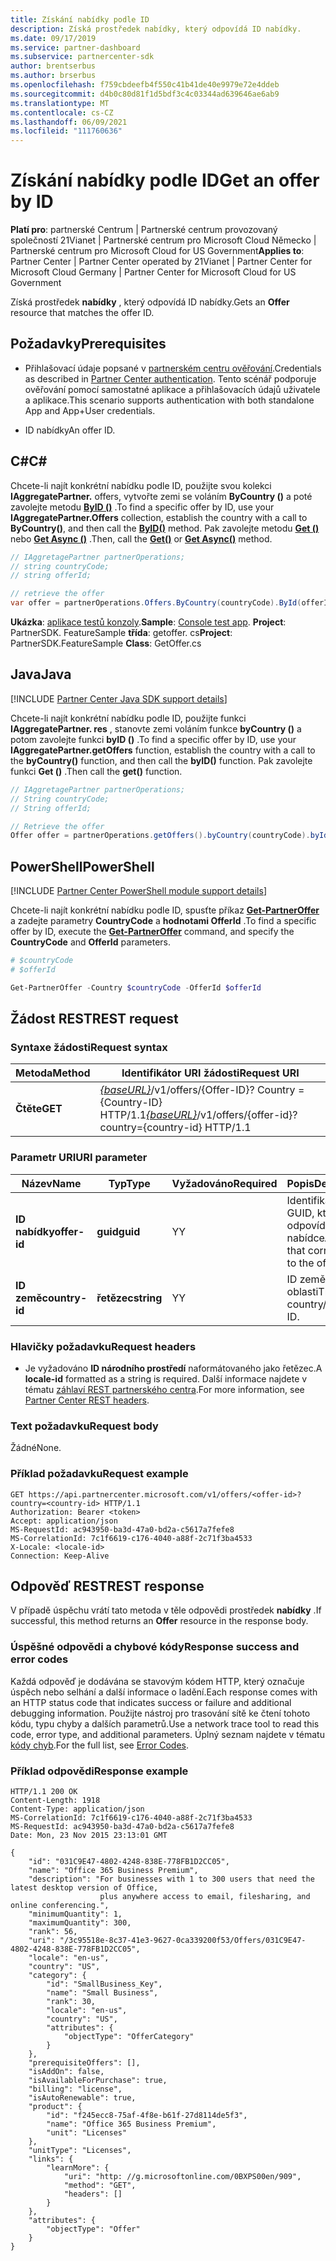 ```yaml
---
title: Získání nabídky podle ID
description: Získá prostředek nabídky, který odpovídá ID nabídky.
ms.date: 09/17/2019
ms.service: partner-dashboard
ms.subservice: partnercenter-sdk
author: brentserbus
ms.author: brserbus
ms.openlocfilehash: f759cbdeefb4f550c41b41de40e9979e72e4ddeb
ms.sourcegitcommit: d4b0c80d81f1d5bdf3c4c03344ad639646ae6ab9
ms.translationtype: MT
ms.contentlocale: cs-CZ
ms.lasthandoff: 06/09/2021
ms.locfileid: "111760636"
---
```

# <a name="get-an-offer-by-id"></a><span data-ttu-id="20dd0-103">Získání nabídky podle ID</span><span class="sxs-lookup"><span data-stu-id="20dd0-103">Get an offer by ID</span></span>

<span data-ttu-id="20dd0-104">**Platí pro**: partnerské Centrum | Partnerské centrum provozovaný společností 21Vianet | Partnerské centrum pro Microsoft Cloud Německo | Partnerské centrum pro Microsoft Cloud for US Government</span><span class="sxs-lookup"><span data-stu-id="20dd0-104">**Applies to**: Partner Center | Partner Center operated by 21Vianet | Partner Center for Microsoft Cloud Germany | Partner Center for Microsoft Cloud for US Government</span></span>

<span data-ttu-id="20dd0-105">Získá prostředek **nabídky** , který odpovídá ID nabídky.</span><span class="sxs-lookup"><span data-stu-id="20dd0-105">Gets an **Offer** resource that matches the offer ID.</span></span>

## <a name="prerequisites"></a><span data-ttu-id="20dd0-106">Požadavky</span><span class="sxs-lookup"><span data-stu-id="20dd0-106">Prerequisites</span></span>

- <span data-ttu-id="20dd0-107">Přihlašovací údaje popsané v [partnerském centru ověřování](partner-center-authentication.md).</span><span class="sxs-lookup"><span data-stu-id="20dd0-107">Credentials as described in [Partner Center authentication](partner-center-authentication.md).</span></span> <span data-ttu-id="20dd0-108">Tento scénář podporuje ověřování pomocí samostatné aplikace a přihlašovacích údajů uživatele a aplikace.</span><span class="sxs-lookup"><span data-stu-id="20dd0-108">This scenario supports authentication with both standalone App and App+User credentials.</span></span>

- <span data-ttu-id="20dd0-109">ID nabídky</span><span class="sxs-lookup"><span data-stu-id="20dd0-109">An offer ID.</span></span>

## <a name="c"></a><span data-ttu-id="20dd0-110">C\#</span><span class="sxs-lookup"><span data-stu-id="20dd0-110">C\#</span></span>

<span data-ttu-id="20dd0-111">Chcete-li najít konkrétní nabídku podle ID, použijte svou kolekci **IAggregatePartner.** offers, vytvořte zemi se voláním **ByCountry ()** a poté zavolejte metodu [**ByID ()**](/dotnet/api/microsoft.store.partnercenter.offers.ioffercollection.byid) .</span><span class="sxs-lookup"><span data-stu-id="20dd0-111">To find a specific offer by ID, use your **IAggregatePartner.Offers** collection, establish the country with a call to **ByCountry()**, and then call the [**ByID()**](/dotnet/api/microsoft.store.partnercenter.offers.ioffercollection.byid) method.</span></span> <span data-ttu-id="20dd0-112">Pak zavolejte metodu [**Get ()**](/dotnet/api/microsoft.store.partnercenter.offers.ioffercollection.get) nebo [**Get Async ()**](/dotnet/api/microsoft.store.partnercenter.offers.ioffercollection.getasync) .</span><span class="sxs-lookup"><span data-stu-id="20dd0-112">Then, call the [**Get()**](/dotnet/api/microsoft.store.partnercenter.offers.ioffercollection.get) or [**Get Async()**](/dotnet/api/microsoft.store.partnercenter.offers.ioffercollection.getasync) method.</span></span>

```csharp
// IAggretagePartner partnerOperations;
// string countryCode;
// string offerId;

// retrieve the offer
var offer = partnerOperations.Offers.ByCountry(countryCode).ById(offerId).Get();
```

<span data-ttu-id="20dd0-113">**Ukázka**: [aplikace testů konzoly](console-test-app.md).</span><span class="sxs-lookup"><span data-stu-id="20dd0-113">**Sample**: [Console test app](console-test-app.md).</span></span> <span data-ttu-id="20dd0-114">**Project**: PartnerSDK. FeatureSample **třída**: getoffer. cs</span><span class="sxs-lookup"><span data-stu-id="20dd0-114">**Project**: PartnerSDK.FeatureSample **Class**: GetOffer.cs</span></span>

## <a name="java"></a><span data-ttu-id="20dd0-115">Java</span><span class="sxs-lookup"><span data-stu-id="20dd0-115">Java</span></span>

[!INCLUDE [Partner Center Java SDK support details](../includes/java-sdk-support.md)]

<span data-ttu-id="20dd0-116">Chcete-li najít konkrétní nabídku podle ID, použijte funkci **IAggregatePartner. res** , stanovte zemi voláním funkce **byCountry ()** a potom zavolejte funkci **byID ()** .</span><span class="sxs-lookup"><span data-stu-id="20dd0-116">To find a specific offer by ID, use your **IAggregatePartner.getOffers** function, establish the country with a call to the **byCountry()** function, and then call the **byID()** function.</span></span> <span data-ttu-id="20dd0-117">Pak zavolejte funkci **Get ()** .</span><span class="sxs-lookup"><span data-stu-id="20dd0-117">Then call the **get()** function.</span></span>

```java
// IAggretagePartner partnerOperations;
// String countryCode;
// String offerId;

// Retrieve the offer
Offer offer = partnerOperations.getOffers().byCountry(countryCode).byId(offerId).get();
```

## <a name="powershell"></a><span data-ttu-id="20dd0-118">PowerShell</span><span class="sxs-lookup"><span data-stu-id="20dd0-118">PowerShell</span></span>

[!INCLUDE [Partner Center PowerShell module support details](../includes/powershell-module-support.md)]

<span data-ttu-id="20dd0-119">Chcete-li najít konkrétní nabídku podle ID, spusťte příkaz [**Get-PartnerOffer**](https://github.com/Microsoft/Partner-Center-PowerShell/blob/master/docs/help/Get-PartnerOffer.md) a zadejte parametry **CountryCode** a **hodnotami OfferId** .</span><span class="sxs-lookup"><span data-stu-id="20dd0-119">To find a specific offer by ID, execute the [**Get-PartnerOffer**](https://github.com/Microsoft/Partner-Center-PowerShell/blob/master/docs/help/Get-PartnerOffer.md) command, and specify the **CountryCode** and **OfferId** parameters.</span></span>

```powershell
# $countryCode
# $offerId

Get-PartnerOffer -Country $countryCode -OfferId $offerId
```

## <a name="rest-request"></a><span data-ttu-id="20dd0-120">Žádost REST</span><span class="sxs-lookup"><span data-stu-id="20dd0-120">REST request</span></span>

### <a name="request-syntax"></a><span data-ttu-id="20dd0-121">Syntaxe žádosti</span><span class="sxs-lookup"><span data-stu-id="20dd0-121">Request syntax</span></span>

| <span data-ttu-id="20dd0-122">Metoda</span><span class="sxs-lookup"><span data-stu-id="20dd0-122">Method</span></span>  | <span data-ttu-id="20dd0-123">Identifikátor URI žádosti</span><span class="sxs-lookup"><span data-stu-id="20dd0-123">Request URI</span></span>                                                                                    |
|---------|------------------------------------------------------------------------------------------------|
| <span data-ttu-id="20dd0-124">**Čtěte**</span><span class="sxs-lookup"><span data-stu-id="20dd0-124">**GET**</span></span> | <span data-ttu-id="20dd0-125">[*{baseURL}*](partner-center-rest-urls.md)/v1/offers/{Offer-ID}? Country = {Country-ID} HTTP/1.1</span><span class="sxs-lookup"><span data-stu-id="20dd0-125">[*{baseURL}*](partner-center-rest-urls.md)/v1/offers/{offer-id}?country={country-id} HTTP/1.1</span></span> |

### <a name="uri-parameter"></a><span data-ttu-id="20dd0-126">Parametr URI</span><span class="sxs-lookup"><span data-stu-id="20dd0-126">URI parameter</span></span>

| <span data-ttu-id="20dd0-127">Název</span><span class="sxs-lookup"><span data-stu-id="20dd0-127">Name</span></span>           | <span data-ttu-id="20dd0-128">Typ</span><span class="sxs-lookup"><span data-stu-id="20dd0-128">Type</span></span>       | <span data-ttu-id="20dd0-129">Vyžadováno</span><span class="sxs-lookup"><span data-stu-id="20dd0-129">Required</span></span> | <span data-ttu-id="20dd0-130">Popis</span><span class="sxs-lookup"><span data-stu-id="20dd0-130">Description</span></span>                           |
|----------------|------------|----------|---------------------------------------|
| <span data-ttu-id="20dd0-131">**ID nabídky**</span><span class="sxs-lookup"><span data-stu-id="20dd0-131">**offer-id**</span></span>   | <span data-ttu-id="20dd0-132">**guid**</span><span class="sxs-lookup"><span data-stu-id="20dd0-132">**guid**</span></span>   | <span data-ttu-id="20dd0-133">Y</span><span class="sxs-lookup"><span data-stu-id="20dd0-133">Y</span></span>        | <span data-ttu-id="20dd0-134">Identifikátor GUID, který odpovídá této nabídce</span><span class="sxs-lookup"><span data-stu-id="20dd0-134">A GUID that corresponds to the offer.</span></span> |
| <span data-ttu-id="20dd0-135">**ID země**</span><span class="sxs-lookup"><span data-stu-id="20dd0-135">**country-id**</span></span> | <span data-ttu-id="20dd0-136">**řetězec**</span><span class="sxs-lookup"><span data-stu-id="20dd0-136">**string**</span></span> | <span data-ttu-id="20dd0-137">Y</span><span class="sxs-lookup"><span data-stu-id="20dd0-137">Y</span></span>        | <span data-ttu-id="20dd0-138">ID země nebo oblasti</span><span class="sxs-lookup"><span data-stu-id="20dd0-138">The country/region ID.</span></span>                |

### <a name="request-headers"></a><span data-ttu-id="20dd0-139">Hlavičky požadavku</span><span class="sxs-lookup"><span data-stu-id="20dd0-139">Request headers</span></span>

- <span data-ttu-id="20dd0-140">Je vyžadováno **ID národního prostředí** naformátovaného jako řetězec.</span><span class="sxs-lookup"><span data-stu-id="20dd0-140">A **locale-id** formatted as a string is required.</span></span>
<span data-ttu-id="20dd0-141">Další informace najdete v tématu [záhlaví REST partnerského centra](headers.md).</span><span class="sxs-lookup"><span data-stu-id="20dd0-141">For more information, see [Partner Center REST headers](headers.md).</span></span>

### <a name="request-body"></a><span data-ttu-id="20dd0-142">Text požadavku</span><span class="sxs-lookup"><span data-stu-id="20dd0-142">Request body</span></span>

<span data-ttu-id="20dd0-143">Žádné</span><span class="sxs-lookup"><span data-stu-id="20dd0-143">None.</span></span>

### <a name="request-example"></a><span data-ttu-id="20dd0-144">Příklad požadavku</span><span class="sxs-lookup"><span data-stu-id="20dd0-144">Request example</span></span>

```http
GET https://api.partnercenter.microsoft.com/v1/offers/<offer-id>?country=<country-id> HTTP/1.1
Authorization: Bearer <token>
Accept: application/json
MS-RequestId: ac943950-ba3d-47a0-bd2a-c5617a7fefe8
MS-CorrelationId: 7c1f6619-c176-4040-a88f-2c71f3ba4533
X-Locale: <locale-id>
Connection: Keep-Alive
```

## <a name="rest-response"></a><span data-ttu-id="20dd0-145">Odpověď REST</span><span class="sxs-lookup"><span data-stu-id="20dd0-145">REST response</span></span>

<span data-ttu-id="20dd0-146">V případě úspěchu vrátí tato metoda v těle odpovědi prostředek **nabídky** .</span><span class="sxs-lookup"><span data-stu-id="20dd0-146">If successful, this method returns an **Offer** resource in the response body.</span></span>

### <a name="response-success-and-error-codes"></a><span data-ttu-id="20dd0-147">Úspěšné odpovědi a chybové kódy</span><span class="sxs-lookup"><span data-stu-id="20dd0-147">Response success and error codes</span></span>

<span data-ttu-id="20dd0-148">Každá odpověď je dodávána se stavovým kódem HTTP, který označuje úspěch nebo selhání a další informace o ladění.</span><span class="sxs-lookup"><span data-stu-id="20dd0-148">Each response comes with an HTTP status code that indicates success or failure and additional debugging information.</span></span> <span data-ttu-id="20dd0-149">Použijte nástroj pro trasování sítě ke čtení tohoto kódu, typu chyby a dalších parametrů.</span><span class="sxs-lookup"><span data-stu-id="20dd0-149">Use a network trace tool to read this code, error type, and additional parameters.</span></span> <span data-ttu-id="20dd0-150">Úplný seznam najdete v tématu [kódy chyb](error-codes.md).</span><span class="sxs-lookup"><span data-stu-id="20dd0-150">For the full list, see [Error Codes](error-codes.md).</span></span>

### <a name="response-example"></a><span data-ttu-id="20dd0-151">Příklad odpovědi</span><span class="sxs-lookup"><span data-stu-id="20dd0-151">Response example</span></span>

```http
HTTP/1.1 200 OK
Content-Length: 1918
Content-Type: application/json
MS-CorrelationId: 7c1f6619-c176-4040-a88f-2c71f3ba4533
MS-RequestId: ac943950-ba3d-47a0-bd2a-c5617a7fefe8
Date: Mon, 23 Nov 2015 23:13:01 GMT

{
    "id": "031C9E47-4802-4248-838E-778FB1D2CC05",
    "name": "Office 365 Business Premium",
    "description": "For businesses with 1 to 300 users that need the latest desktop version of Office,
                    plus anywhere access to email, filesharing, and online conferencing.",
    "minimumQuantity": 1,
    "maximumQuantity": 300,
    "rank": 56,
    "uri": "/3c95518e-8c37-41e3-9627-0ca339200f53/Offers/031C9E47-4802-4248-838E-778FB1D2CC05",
    "locale": "en-us",
    "country": "US",
    "category": {
        "id": "SmallBusiness_Key",
        "name": "Small Business",
        "rank": 30,
        "locale": "en-us",
        "country": "US",
        "attributes": {
            "objectType": "OfferCategory"
        }
    },
    "prerequisiteOffers": [],
    "isAddOn": false,
    "isAvailableForPurchase": true,
    "billing": "license",
    "isAutoRenewable": true,
    "product": {
        "id": "f245ecc8-75af-4f8e-b61f-27d8114de5f3",
        "name": "Office 365 Business Premium",
        "unit": "Licenses"
    },
    "unitType": "Licenses",
    "links": {
        "learnMore": {
            "uri": "http: //g.microsoftonline.com/0BXPS00en/909",
            "method": "GET",
            "headers": []
        }
    },
    "attributes": {
        "objectType": "Offer"
    }
}
```
